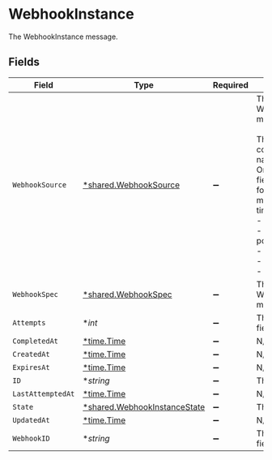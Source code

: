 # WebhookInstance

The WebhookInstance message.


## Fields

| Field                                                                                                                                                                                                                      | Type                                                                                                                                                                                                                       | Required                                                                                                                                                                                                                   | Description                                                                                                                                                                                                                |
| -------------------------------------------------------------------------------------------------------------------------------------------------------------------------------------------------------------------------- | -------------------------------------------------------------------------------------------------------------------------------------------------------------------------------------------------------------------------- | -------------------------------------------------------------------------------------------------------------------------------------------------------------------------------------------------------------------------- | -------------------------------------------------------------------------------------------------------------------------------------------------------------------------------------------------------------------------- |
| `WebhookSource`                                                                                                                                                                                                            | [*shared.WebhookSource](../../../pkg/models/shared/webhooksource.md)                                                                                                                                                       | :heavy_minus_sign:                                                                                                                                                                                                         | The WebhookSource message.<br/><br/>This message contains a oneof named source. Only a single field of the following list may be set at a time:<br/>  - test<br/>  - policyPostAction<br/>  - approvalStep<br/>  - provisionStep<br/>  - workflowStep<br/> |
| `WebhookSpec`                                                                                                                                                                                                              | [*shared.WebhookSpec](../../../pkg/models/shared/webhookspec.md)                                                                                                                                                           | :heavy_minus_sign:                                                                                                                                                                                                         | The WebhookSpec message.                                                                                                                                                                                                   |
| `Attempts`                                                                                                                                                                                                                 | **int*                                                                                                                                                                                                                     | :heavy_minus_sign:                                                                                                                                                                                                         | The attempts field.                                                                                                                                                                                                        |
| `CompletedAt`                                                                                                                                                                                                              | [*time.Time](https://pkg.go.dev/time#Time)                                                                                                                                                                                 | :heavy_minus_sign:                                                                                                                                                                                                         | N/A                                                                                                                                                                                                                        |
| `CreatedAt`                                                                                                                                                                                                                | [*time.Time](https://pkg.go.dev/time#Time)                                                                                                                                                                                 | :heavy_minus_sign:                                                                                                                                                                                                         | N/A                                                                                                                                                                                                                        |
| `ExpiresAt`                                                                                                                                                                                                                | [*time.Time](https://pkg.go.dev/time#Time)                                                                                                                                                                                 | :heavy_minus_sign:                                                                                                                                                                                                         | N/A                                                                                                                                                                                                                        |
| `ID`                                                                                                                                                                                                                       | **string*                                                                                                                                                                                                                  | :heavy_minus_sign:                                                                                                                                                                                                         | The id field.                                                                                                                                                                                                              |
| `LastAttemptedAt`                                                                                                                                                                                                          | [*time.Time](https://pkg.go.dev/time#Time)                                                                                                                                                                                 | :heavy_minus_sign:                                                                                                                                                                                                         | N/A                                                                                                                                                                                                                        |
| `State`                                                                                                                                                                                                                    | [*shared.WebhookInstanceState](../../../pkg/models/shared/webhookinstancestate.md)                                                                                                                                         | :heavy_minus_sign:                                                                                                                                                                                                         | The state field.                                                                                                                                                                                                           |
| `UpdatedAt`                                                                                                                                                                                                                | [*time.Time](https://pkg.go.dev/time#Time)                                                                                                                                                                                 | :heavy_minus_sign:                                                                                                                                                                                                         | N/A                                                                                                                                                                                                                        |
| `WebhookID`                                                                                                                                                                                                                | **string*                                                                                                                                                                                                                  | :heavy_minus_sign:                                                                                                                                                                                                         | The webhookId field.                                                                                                                                                                                                       |